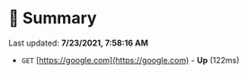 # 📖 Summary
Last updated: **7/23/2021, 7:58:16 AM**

- `GET` [https://google.com](https://google.com) - **Up** (122ms)
